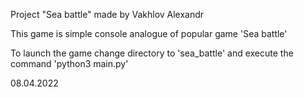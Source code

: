 Project "Sea battle" made by Vakhlov Alexandr

This game is simple console analogue of popular game 'Sea battle'

To launch the game change directory to 'sea_battle' and execute the command 'python3 main.py'

08.04.2022
